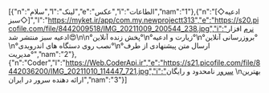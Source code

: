 [{"n":"سلام","l":"لینک","e":"عکس","i":"الطاعات","nam":"1"},{"n":"[◇ادعیه سبز◇]","l":"https://myket.ir/app/com.my.newprojectt313","e":"https://s20.picofile.com/file/8442009518/IMG_20211009_200544_238.jpg","i":"نرم افزار ادعیه سبز منتشر شد😍\n\n°پخش زنده آنلاین°\n°زیارت و ادعیه°\n°بروزرسانی آنلاین°\n°نصب روی دستگاه های اندرویدی°\n°ارسال متن پیشنهادی از طرف مدیریت°","nam":"2"},{"n":"Coder","l":"https://Web.CoderApi.ir","e":"https://s21.picofile.com/file/8442036200/IMG_20211010_114447_721.jpg","i":"سرور نامحدود و رایگان \nبهترین ارائه دهنده سرور در ایران","nam":"3"}]

